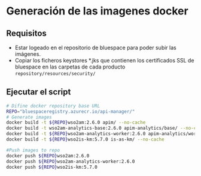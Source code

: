 # Generación de las imagenes docker
## Requisitos
- Estar logeado en el repositorio de bluespace para poder subir las imágenes.
- Copiar los ficheros keystores *.jks que contienen los certificados SSL de bluespace en las carpetas de cada producto `repository/resources/security/`

## Ejecutar el script
```bash
# Difine docker repository base URL
REPO="bluespaceregistry.azurecr.io/api-manager/"
# Generate images
docker build -t ${REPO}wso2am:2.6.0 apim/ --no-cache
docker build -t wso2am-analytics-base:2.6.0 apim-analytics/base/ --no-cache
docker build -t ${REPO}wso2am-analytics-worker:2.6.0 apim-analytics/worker/ --no-cache
docker build -t ${REPO}wso2is-km:5.7.0 is-as-km/ --no-cache

#Push images to repo
docker push ${REPO}wso2am:2.6.0
docker push ${REPO}wso2am-analytics-worker:2.6.0
docker push ${REPO}wso2is-km:5.7.0
```